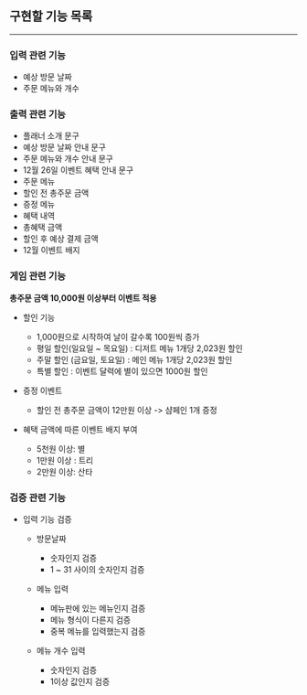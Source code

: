 ## **구현할 기능 목록**

---

### 입력 관련 기능
- 예상 방문 날짜
- 주문 메뉴와 개수

### 출력 관련 기능
- 플래너 소개 문구
- 예상 방문 날짜 안내 문구
- 주문 메뉴와 개수 안내 문구
- 12월 26일 이벤트 혜택 안내 문구
- 주문 메뉴
- 할인 전 총주문 금액
- 증정 메뉴
- 혜택 내역
- 총혜택 금액
- 할인 후 예상 결제 금액
- 12월 이벤트 배지

### 게임 관련 기능
**총주문 금액 10,000원 이상부터 이벤트 적용**
- 할인 기능
  - 1,000원으로 시작하여 날이 갈수록 100원씩 증가
  - 평일 할인(일요일 ~ 목요일) : 디저트 메뉴 1개당 2,023원 할인
  - 주말 할인 (금요일, 토요일) : 메인 메뉴 1개당 2,023원 할인
  - 특별 할인 : 이벤트 달력에 별이 있으면 1000원 할인

- 증정 이벤트
  - 할인 전 총주문 금액이 12만원 이상 -> 샴페인 1개 증정

- 혜택 금액에 따른 이벤트 배지 부여
  - 5천원 이상: 별
  - 1만원 이상 : 트리
  - 2만원 이상: 산타

### 검증 관련 기능
- 입력 기능 검증
  - 방문날짜
    - 숫자인지 검증
    - 1 ~ 31 사이의 숫자인지 검증

  - 메뉴 입력
    - 메뉴판에 있는 메뉴인지 검증
    - 메뉴 형식이 다른지 검증
    - 중복 메뉴를 입력했는지 검증
  
  - 메뉴 개수 입력
    - 숫자인지 검증
    - 1이상 값인지 검증
